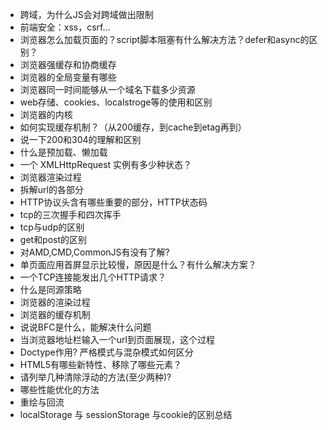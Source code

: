 * 跨域，为什么JS会对跨域做出限制
* 前端安全：xss，csrf...
* 浏览器怎么加载页面的？script脚本阻塞有什么解决方法？defer和async的区别？
* 浏览器强缓存和协商缓存
* 浏览器的全局变量有哪些
* 浏览器同一时间能够从一个域名下载多少资源
* web存储、cookies、localstroge等的使用和区别
* 浏览器的内核
* 如何实现缓存机制？（从200缓存，到cache到etag再到）
* 说一下200和304的理解和区别
* 什么是预加载、懒加载
* 一个 XMLHttpRequest 实例有多少种状态？
* 浏览器渲染过程
* 拆解url的各部分
* HTTP协议头含有哪些重要的部分，HTTP状态码
* tcp的三次握手和四次挥手
* tcp与udp的区别
* get和post的区别
* 对AMD,CMD,CommonJS有没有了解?
* 单页面应用首屏显示比较慢，原因是什么？有什么解决方案？
* 一个TCP连接能发出几个HTTP请求？
* 什么是同源策略
* 浏览器的渲染过程
* 浏览器的缓存机制
* 说说BFC是什么，能解决什么问题
* 当浏览器地址栏输入一个url到页面展现，这个过程
* Doctype作用? 严格模式与混杂模式如何区分
* HTML5有哪些新特性、移除了哪些元素？
* 请列举几种清除浮动的方法(至少两种)?
* 哪些性能优化的方法
* 重绘与回流
* localStorage 与 sessionStorage 与cookie的区别总结